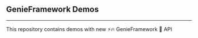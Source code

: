 ## GenieFramework Demos

-----------

This repository contains demos with new ⚡️🔥 GenieFramework 🧞 API 